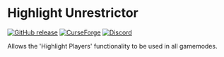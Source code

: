 # Highlight Unrestrictor

[![GitHub release](https://img.shields.io/github/release/haykam821/Highlight-Unrestrictor.svg?style=popout&label=github)](https://github.com/haykam821/Highlight-Unrestrictor/releases/latest)
[![CurseForge](https://img.shields.io/static/v1?style=popout&label=curseforge&message=project&color=6441A4)](https://www.curseforge.com/minecraft/mc-mods/highlight-unrestrictor)
[![Discord](https://img.shields.io/static/v1?style=popout&label=chat&message=discord&color=7289DA)](https://discord.gg/bpmJCFb)

Allows the 'Highlight Players' functionality to be used in all gamemodes.

